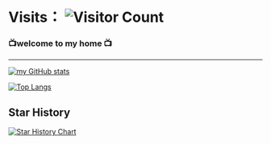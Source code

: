 # Visits： ![Visitor Count](https://profile-counter.glitch.me/HwzLoveDz/count.svg)

###    📺welcome to my home 📺
***
[![my GitHub stats](https://github-readme-stats.vercel.app/api?username=HwzLoveDz&show_icons=true&theme=synthwave)](https://github.com/anuraghazra/github-readme-stats)

[![Top Langs](https://github-readme-stats.vercel.app/api/top-langs/?username=HwzLoveDz&layout=compact&theme=synthwave)](https://github.com/anuraghazra/github-readme-stats)

## Star History
[![Star History Chart](https://api.star-history.com/svg?repos=HwzLoveDz/AXP173-PMIC&type=Date)](https://star-history.com/#HwzLoveDz/AXP173-PMIC&Date)
